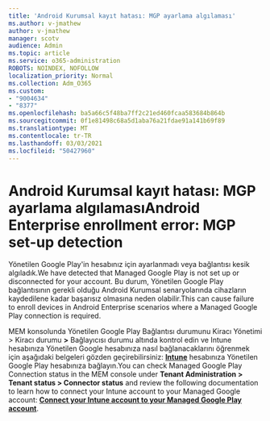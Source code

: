 ```yaml
---
title: 'Android Kurumsal kayıt hatası: MGP ayarlama algılaması'
ms.author: v-jmathew
author: v-jmathew
manager: scotv
audience: Admin
ms.topic: article
ms.service: o365-administration
ROBOTS: NOINDEX, NOFOLLOW
localization_priority: Normal
ms.collection: Adm_O365
ms.custom:
- "9004634"
- "8377"
ms.openlocfilehash: ba5a66c5f48ba7ff2c21ed460fcaa583684b864b
ms.sourcegitcommit: 0f1e81498c68a5d1aba76a21fdae91a141b69f89
ms.translationtype: MT
ms.contentlocale: tr-TR
ms.lasthandoff: 03/03/2021
ms.locfileid: "50427960"
---
```

# <a name="android-enterprise-enrollment-error-mgp-set-up-detection"></a><span data-ttu-id="720cd-102">Android Kurumsal kayıt hatası: MGP ayarlama algılaması</span><span class="sxs-lookup"><span data-stu-id="720cd-102">Android Enterprise enrollment error: MGP set-up detection</span></span>

<span data-ttu-id="720cd-103">Yönetilen Google Play'in hesabınız için ayarlanmadı veya bağlantısı kesik algıladık.</span><span class="sxs-lookup"><span data-stu-id="720cd-103">We have detected that Managed Google Play is not set up or disconnected for your account.</span></span> <span data-ttu-id="720cd-104">Bu durum, Yönetilen Google Play bağlantısının gerekli olduğu Android Kurumsal senaryolarında cihazların kaydedilene kadar başarısız olmasına neden olabilir.</span><span class="sxs-lookup"><span data-stu-id="720cd-104">This can cause failure to enroll devices in Android Enterprise scenarios where a Managed Google Play connection is required.</span></span>

<span data-ttu-id="720cd-105">MEM konsolunda Yönetilen Google Play Bağlantısı durumunu Kiracı Yönetimi > Kiracı durumu **>** Bağlayıcısı durumu altında kontrol edin ve Intune hesabınıza Yönetilen Google hesabınıza nasıl bağlanacaklarını öğrenmek için aşağıdaki belgeleri gözden geçirebilirsiniz: **[Intune](https://docs.microsoft.com/mem/intune/enrollment/connect-intune-android-enterprise)** hesabınıza Yönetilen Google Play hesabınıza bağlayın.</span><span class="sxs-lookup"><span data-stu-id="720cd-105">You can check Managed Google Play Connection status in the MEM console under **Tenant Administration > Tenant status > Connector status** and review the following documentation to learn how to connect your Intune account to your Managed Google account: **[Connect your Intune account to your Managed Google Play account](https://docs.microsoft.com/mem/intune/enrollment/connect-intune-android-enterprise)**.</span></span>
